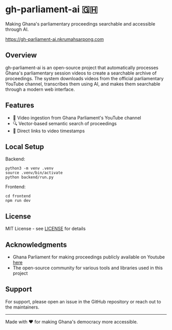 # gh-parliament-ai 🇬🇭

Making Ghana's parliamentary proceedings searchable and accessible through AI.

<https://gh-parliament-ai.nkrumahsarpong.com>

## Overview

gh-parliament-ai is an open-source project that automatically processes Ghana's parliamentary session videos to create a searchable archive of proceedings. The system downloads videos from the official parliamentary YouTube channel, transcribes them using AI, and makes them searchable through a modern web interface.

## Features

- 🎥 Video ingestion from Ghana Parliament's YouTube channel
- 🔍 Vector-based semantic search of proceedings
- 🔗 Direct links to video timestamps

## Local Setup

Backend:

```commandLine
python3 -m venv .venv
source .venv/bin/activate
python backend/run.py
```

Frontend:

```commandLine
cd frontend
npm run dev
```

## License

MIT License - see [LICENSE](LICENSE) for details

## Acknowledgments

- Ghana Parliament for making proceedings publicly available on Youtube [here](https://www.youtube.com/@parliamentofghana816/streams)
- The open-source community for various tools and libraries used in this project

## Support

For support, please open an issue in the GitHub repository or reach out to the maintainers.

---

Made with ❤️ for making Ghana's democracy more accessible.
